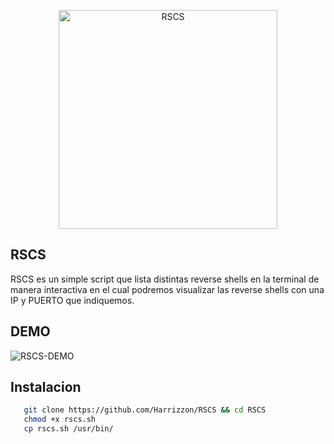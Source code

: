 

<p align="center">
   <img src="https://github.com/Harrizzon/RSCS/blob/main/misc/RSCS_banner.png" width="350" title="RSCS">
</p>

## RSCS
RSCS es un simple script que lista distintas reverse shells en la terminal de manera interactiva en el cual podremos visualizar las reverse shells con una IP y PUERTO que indiquemos.

## DEMO
<img alt="RSCS-DEMO" src="https://github.com/Harrizzon/RSCS/blob/main/misc/rscs.gif">

## Instalacion
```bash
   git clone https://github.com/Harrizzon/RSCS && cd RSCS
   chmod +x rscs.sh
   cp rscs.sh /usr/bin/
```

